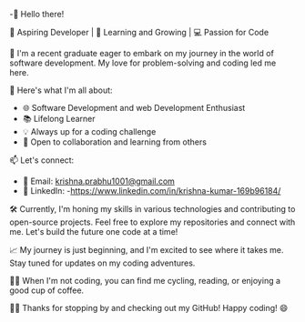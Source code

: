 -👋 Hello there!

🚀 Aspiring Developer | 🌱 Learning and Growing | 💻 Passion for Code

🔭 I'm a recent graduate eager to embark on my journey in the world of software development. My love for problem-solving and coding led me here.

🌟 Here's what I'm all about:

- 🌐 Software Development and web Development Enthusiast
- 📚 Lifelong Learner
- 💡 Always up for a coding challenge
- 🤝 Open to collaboration and learning from others

📫 Let's connect:
- 📧 Email: krishna.prabhu1001@gmail.com
- 💼 LinkedIn: -https://www.linkedin.com/in/krishna-kumar-169b96184/
 

🛠️ Currently, I'm honing my skills in various technologies and contributing to open-source projects. Feel free to explore my repositories and connect with me. Let's build the future one code at a time!

📈 My journey is just beginning, and I'm excited to see where it takes me. Stay tuned for updates on my coding adventures.

🚴‍♂️ When I'm not coding, you can find me cycling, reading, or enjoying a good cup of coffee.

👨‍💻 Thanks for stopping by and checking out my GitHub! Happy coding! 😄
